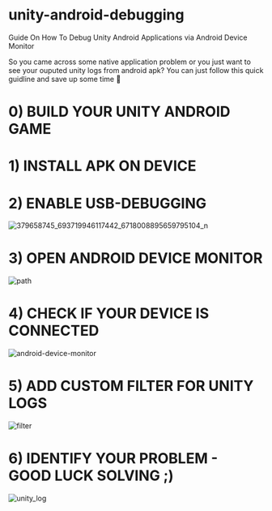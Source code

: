 # unity-android-debugging
Guide On How To Debug Unity Android Applications via Android Device Monitor

So you came across some native application problem or you just want to see your ouputed unity logs from android apk? 
You can just follow this quick guidline and save up some time 🗿

# 0) BUILD YOUR UNITY ANDROID GAME

# 1) INSTALL APK ON DEVICE

# 2) ENABLE USB-DEBUGGING
![379658745_693719946117442_6718008895659795104_n](https://github.com/gepthecoder/unity-android-debugging/assets/38008294/99086254-e1d7-4b6c-802e-fba360f0631d)

# 3) OPEN ANDROID DEVICE MONITOR
![path](https://github.com/gepthecoder/unity-android-debugging/assets/38008294/7864cbcc-115f-4035-bda8-2f0c1acf9953)

# 4) CHECK IF YOUR DEVICE IS CONNECTED
![android-device-monitor](https://github.com/gepthecoder/unity-android-debugging/assets/38008294/888032e5-4495-402b-81b4-9244a9ac073a)

# 5) ADD CUSTOM FILTER FOR UNITY LOGS
![filter](https://github.com/gepthecoder/unity-android-debugging/assets/38008294/49de04c3-412e-4028-8395-d55d6bb1c51d)

# 6) IDENTIFY YOUR PROBLEM - GOOD LUCK SOLVING ;)
![unity_log](https://github.com/gepthecoder/unity-android-debugging/assets/38008294/b59a9e0c-0d6c-4d11-859d-c1d1e9a0a992)
